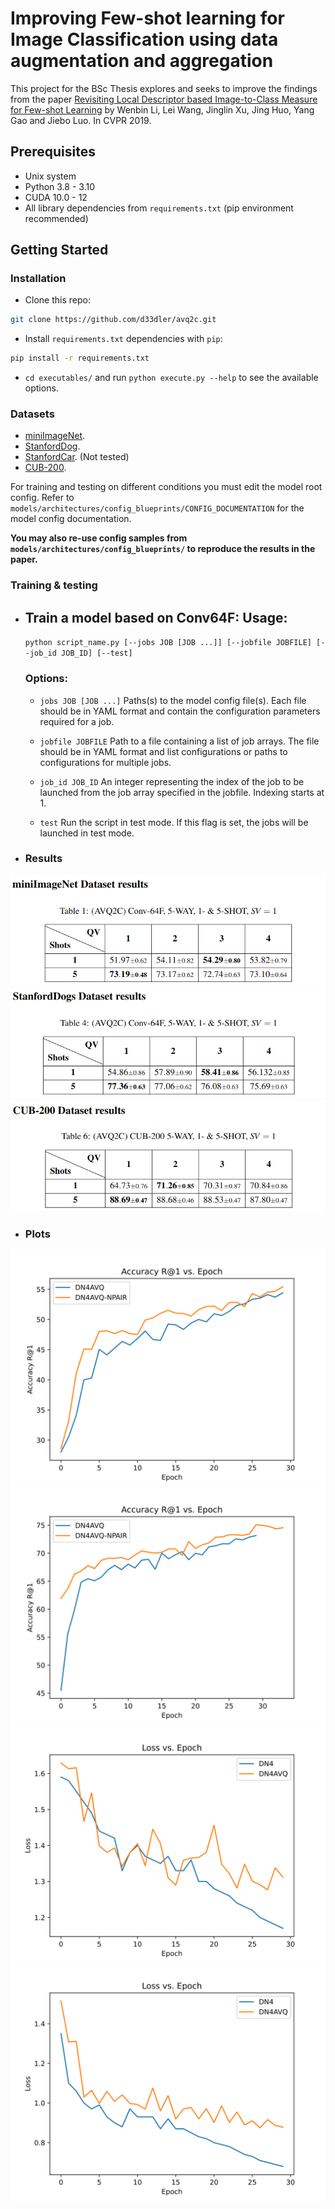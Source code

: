 # Improving Few-shot learning for Image Classification using data augmentation and aggregation

This project for the BSc Thesis explores and seeks to improve the findings from the paper [Revisiting Local Descriptor based Image-to-Class Measure for Few-shot Learning](http://cs.nju.edu.cn/rl/people/liwb/CVPR19.pdf) by Wenbin Li, Lei Wang, Jinglin Xu, Jing Huo, Yang Gao and Jiebo Luo. In CVPR 2019.



## Prerequisites
- Unix system
- Python 3.8 - 3.10
- CUDA 10.0 - 12
- All library dependencies from `requirements.txt` (pip environment recommended)


## Getting Started
### Installation

- Clone this repo:
```bash
git clone https://github.com/d33dler/avq2c.git
```

- Install `requirements.txt` dependencies with `pip`:
```bash
pip install -r requirements.txt
```
- ```cd executables/``` and  run `python execute.py --help` to see the available options.

### Datasets
- [miniImageNet](https://drive.google.com/file/d/1fUBrpv8iutYwdL4xE1rX_R9ef6tyncX9/view). 
- [StanfordDog](http://vision.stanford.edu/aditya86/ImageNetDogs/).
- [StanfordCar](https://ai.stanford.edu/~jkrause/cars/car_dataset.html). (Not tested)
- [CUB-200](http://www.vision.caltech.edu/visipedia/CUB-200.html). <br>

For training and testing on different conditions you must edit the model root config.
Refer to ```models/architectures/config_blueprints/CONFIG_DOCUMENTATION``` for the model config documentation.

**You may also re-use config samples from ```models/architectures/config_blueprints/``` to reproduce the results in the paper.** 
### Training & testing

- Train a model based on Conv64F:
    Usage:
    ------
    `python script_name.py [--jobs JOB [JOB ...]] [--jobfile JOBFILE] [--job_id JOB_ID] [--test]`

    ###  Options:
    - `jobs JOB [JOB ...]`
        Paths(s) to the model config file(s). Each file should be in YAML format and contain the configuration
        parameters required for a job.
    - `jobfile JOBFILE`
        Path to a file containing a list of job arrays. The file should be in YAML format and list configurations or
        paths to configurations for multiple jobs.

    - `job_id JOB_ID`
        An integer representing the index of the job to be launched from the job array specified in the jobfile. 
        Indexing starts at 1.

    - `test`
        Run the script in test mode. If this flag is set, the jobs will be launched in test mode.

- ### Results 
![](doc/miniImageNet_results.png)
![](doc/stanford_dogs_results.png)
![](doc/cub200_results.png)
- ### Plots
![](logs/plots/accuracy_plot_s1.svg)
![](logs/plots/accuracy_plot_s5.svg)
![](logs/plots/loss_plot_s1.svg)
![](logs/plots/loss_plot_s5.svg)
